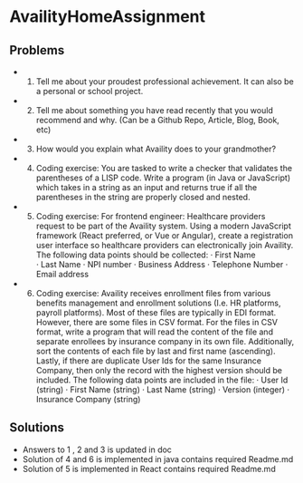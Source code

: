# AvailityHomeAssignment

## Problems 

* 1. Tell me about your proudest professional achievement.  It can also be a personal or school project. 

* 2. Tell me about something you have read recently that you would recommend and why. (Can be a Github Repo, Article, Blog, Book, etc)

* 3. How would you explain what Availity does to your grandmother?

* 4. Coding exercise: You are tasked to write a checker that validates the parentheses of a LISP code.  Write a program (in Java or JavaScript) which takes in a string as an input and returns true if all the parentheses in the string are properly closed and nested.

* 5. Coding exercise:   For frontend engineer: Healthcare providers request to be part of the Availity system.  Using a modern JavaScript framework (React preferred, or Vue or Angular), create a registration user interface so healthcare providers can electronically join Availity.  The following data points should be collected:
·  First Name 	
·  Last Name
·  NPI number
·  Business Address
·  Telephone Number
·  Email address

* 6. Coding exercise:  Availity receives enrollment files from various benefits management and enrollment solutions (I.e. HR platforms, payroll platforms).  Most of these files are typically in EDI format.  However, there are some files in CSV format.  For the files in CSV format, write a program that will read the content of the file and separate enrollees by insurance company in its own file. Additionally, sort the contents of each file by last and first name (ascending).  Lastly, if there are duplicate User Ids for the same Insurance Company, then only the record with the highest version should be included. The following data points are included in the file:
· User Id (string)
· First Name (string)
· Last Name (string)
· Version (integer)
· Insurance Company (string)
 
## Solutions

* Answers to 1 , 2 and 3 is updated in doc
* Solution of 4 and 6 is implemented in java contains required Readme.md
* Solution of 5 is implemented in React contains required Readme.md